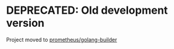 # DEPRECATED: Old development version

Project moved to [prometheus/golang-builder](https://github.com/prometheus/golang-builder)

